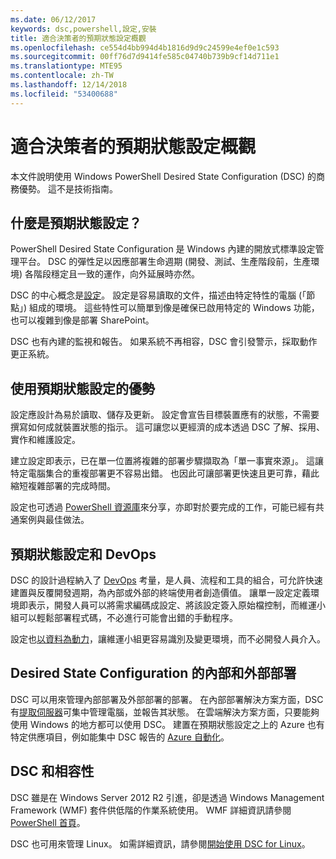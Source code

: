 ```yaml
---
ms.date: 06/12/2017
keywords: dsc,powershell,設定,安裝
title: 適合決策者的預期狀態設定概觀
ms.openlocfilehash: ce554d4bb994d4b1816d9d9c24599e4ef0e1c593
ms.sourcegitcommit: 00ff76d7d9414fe585c04740b739b9cf14d711e1
ms.translationtype: MTE95
ms.contentlocale: zh-TW
ms.lasthandoff: 12/14/2018
ms.locfileid: "53400688"
---
```

# <a name="desired-state-configuration-overview-for-decision-makers"></a>適合決策者的預期狀態設定概觀

本文件說明使用 Windows PowerShell Desired State Configuration (DSC) 的商務優勢。 這不是技術指南。

## <a name="what-is-desired-state-configuration"></a>什麼是預期狀態設定？

PowerShell Desired State Configuration 是 Windows 內建的開放式標準設定管理平台。 DSC 的彈性足以因應部署生命週期 (開發、測試、生產階段前，生產環境) 各階段穩定且一致的運作，向外延展時亦然。

DSC 的中心概念是[設定](../configurations/configurations.md)。
設定是容易讀取的文件，描述由特定特性的電腦 (「節點」) 組成的環境。
這些特性可以簡單到像是確保已啟用特定的 Windows 功能，也可以複雜到像是部署 SharePoint。

DSC 也有內建的監視和報告。
如果系統不再相容，DSC 會引發警示，採取動作更正系統。

## <a name="benefits-of-using-desired-state-configuration"></a>使用預期狀態設定的優勢

設定應設計為易於讀取、儲存及更新。
設定會宣告目標裝置應有的狀態，不需要撰寫如何成就裝置狀態的指示。
這可讓您以更經濟的成本透過 DSC 了解、採用、實作和維護設定。

建立設定即表示，已在單一位置將複雜的部署步驟擷取為「單一事實來源」。
這讓特定電腦集合的重複部署更不容易出錯。
也因此可讓部署更快速且更可靠，藉此縮短複雜部署的完成時間。

設定也可透過 [PowerShell 資源庫](https://powershellgallery.com)來分享，亦即對於要完成的工作，可能已經有共通案例與最佳做法。


## <a name="desired-state-configuration-and-devops"></a>預期狀態設定和 DevOps

DSC 的設計過程納入了 [DevOps](http://blogs.technet.com/b/ashleymcglone/archive/2015/11/20/devops-for-n00bs-ie-windows-people.aspx) 考量，是人員、流程和工具的組合，可允許快速建置與反覆開發週期，為內部或外部的終端使用者創造價值。
讓單一設定定義環境即表示，開發人員可以將需求編碼成設定、將該設定簽入原始檔控制，而維運小組可以輕鬆部署程式碼，不必進行可能會出錯的手動程序。

設定也[以資料為動力](../configurations/configData.md)，讓維運小組更容易識別及變更環境，而不必開發人員介入。

## <a name="desired-state-configuration-on-premises-and-off-premises"></a>Desired State Configuration 的內部和外部部署
DSC 可以用來管理內部部署及外部部署的部署。
在內部部署解決方案方面，DSC 有[提取伺服器](../pull-server/pullServer.md)可集中管理電腦，並報告其狀態。
在雲端解決方案方面，只要能夠使用 Windows 的地方都可以使用 DSC。
建置在預期狀態設定之上的 Azure 也有特定供應項目，例如能集中 DSC 報告的 [Azure 自動化](https://azure.microsoft.com/en-us/documentation/services/automation/)。

## <a name="dsc-and-compatibility"></a>DSC 和相容性

DSC 雖是在 Windows Server 2012 R2 引進，卻是透過 Windows Management Framework (WMF) 套件供低階的作業系統使用。
WMF 詳細資訊請參閱 [PowerShell 首頁](/powershell/)。

DSC 也可用來管理 Linux。 如需詳細資訊，請參閱[開始使用 DSC for Linux](../getting-started/lnxGettingStarted.md)。
